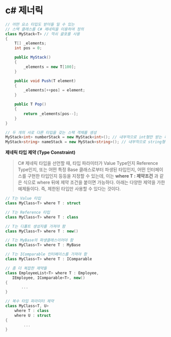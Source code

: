 # c# 제너릭

```c#
// 어떤 요소 타입도 받아들 일 수 있는
// 스택 클래스를 C# 제네릭을 이용하여 정의
class MyStack<T> // 꺽쇠 괄호를 사용
{
    T[] _elements;
    int pos = 0;

    public MyStack()
    {
        _elements = new T[100];
    }

    public void Push(T element)
    {
        _elements[++pos] = element;
    }

    public T Pop()
    {
        return _elements[pos--];
    }
}

// 두 개의 서로 다른 타입을 갖는 스택 객체를 생성
MyStack<int> numberStack = new MyStack<int>(); // 내부적으로 int형만 받는 리스트를 생성하게 됨.
MyStack<string> nameStack = new MyStack<string>(); // 내부적으로 string형만 받는 리스트를 성성하게 됨.
```



**제네릭 타입 제약 (Type Constraint)**

> C# 제네릭 타입을 선언할 때, 타입 파라미터가 Value Type인지 Reference Type인지, 또는 어떤 특정 Base 클래스로부터 파생된 타입인지, 어떤 인터페이스를 구현한 타입인지 등등을 지정할 수 있는데, 이는 **where T : 제약조건** 과 같은 식으로 where 뒤에 제약 조건을 붙이면 가능하다. 아래는 다양한 제약을 가한 예제들이다. 즉, 제한된 타입만 사용할 수 있다는 것이다.

```c#
// T는 Value 타입
class MyClass<T> where T : struct 

// T는 Reference 타입
class MyClass<T> where T : class

// T는 디폴트 생성자를 가져야 함
class MyClass<T> where T : new() 

// T는 MyBase의 파생클래스이어야 함
class MyClass<T> where T : MyBase

// T는 IComparable 인터페이스를 가져야 함
class MyClass<T> where T : IComparable

// 좀 더 복잡한 제약들
class EmployeeList<T> where T : Employee,
   IEmployee, IComparable<T>, new()
{
       ...
}

// 복수 타입 파라미터 제약
class MyClass<T, U> 
    where T : class 
    where U : struct
{
        ...
}
```

